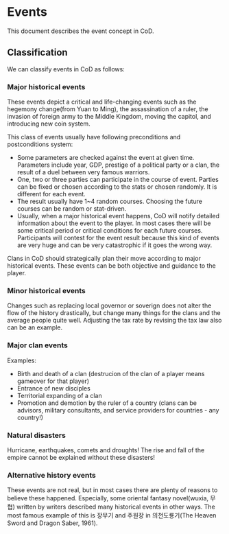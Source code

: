﻿# Events

This document describes the event concept in CoD.

## Classification

We can classify events in CoD as follows:

### Major historical events
These events depict a critical and life-changing events such as the hegemony change(from Yuan to Ming), the assassination of a ruler, the invasion of foreign army to the Middle Kingdom, moving the capitol, and introducing new coin system.

This class of events usually have following preconditions and postconditions system:

- Some parameters are checked against the event at given time. Parameters include year, GDP, prestige of a political party or a clan, the result of a duel between very famous warriors.
- One, two or three parties can participate in the course of event. Parties can be fixed or chosen according to the stats or chosen randomly. It is different for each event.
- The result usually have 1~4 random courses. Choosing the future courses can be random or stat-driven.
- Usually, when a major historical event happens, CoD will notify detailed information about the event to the player. In most cases there will be some critical period or critical conditions for each future courses. Participants will contest for the event result because this kind of events are very huge and can be very catastrophic if it goes the wrong way. 

Clans in CoD should strategically plan their move according to major historical events. These events can be both objective and guidance to the player.

### Minor historical events
Changes such as replacing local governor or soverign does not alter the flow of the history drastically, but change many things for the clans and the average people quite well. Adjusting the tax rate by revising the tax law also can be an example.

### Major clan events
Examples:

- Birth and death of a clan (destrucion of the clan of a player means gameover for that player)
- Entrance of new disciples
- Territorial expanding of a clan
- Promotion and demotion by the ruler of a country (clans can be advisors, military consultants, and service providers for  countries - any country!)


### Natural disasters
Hurricane, earthquakes, comets and droughts! The rise and fall of the empire cannot be explained without these disasters!

### Alternative history events
These events are not real, but in most cases there are plenty of reasons to believe these happened. Especially, some oriental fantasy novel(wuxia, 무협) written by writers described many historical events in other ways. The most famous example of this is 장무기 and 주원장 in 의천도룡기(The Heaven Sword and Dragon Saber, 1961). 

### 